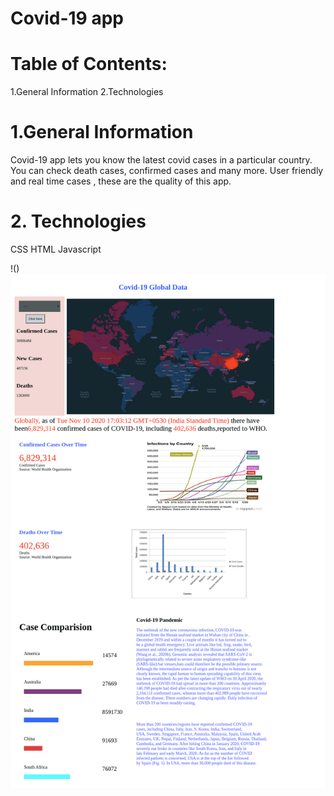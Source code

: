 # Covid-19 app

# Table of Contents:
1.General Information
2.Technologies



# 1.General Information
Covid-19 app lets you know the latest covid cases in a particular country. You can check death cases, confirmed cases and many more.
User friendly and real time cases , these are the quality of this app.

# 2. Technologies

CSS
HTML
Javascript




!()<img src="resource/covid-19.png">
